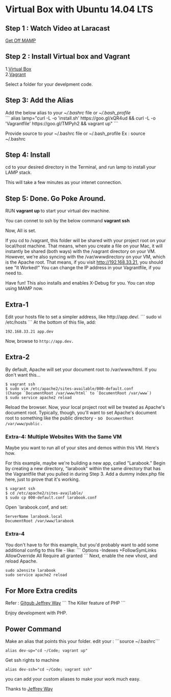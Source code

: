 # Virtual Box with Ubuntu 14.04 LTS
<h2>Step 1 : Watch Video at Laracast</h2>
<a href='https://laracasts.com/lessons/get-off-mamp-now'>Get Off MAMP </a>

<h2>Step 2 : Install Virtual box and Vagrant </h2>
1.<a href='https://www.virtualbox.org/'>Virtual Box</a> <br>
2.<a href='https://www.vagrantup.com'>Vagrant</a>

Select a folder for your develpment code.

<h2>Step 3: Add the Alias</h2>
Add the below alias to your <i>~/.bashrc</i> file or <i>~/.bash_profile</i>
<br>
```
alias lamp="curl -L -o 'install.sh' https://goo.gl/xQR4ud && curl -L -o 'Vagrantfile' https://goo.gl/TMPyh2 && vagrant up"
```

Provide source to your ~/.bashrc file or ~/.bash_profile
Ex : source ~/.bashrc

<h2>Step 4: Install</h2>
cd to your desired directory in the Terminal, and run lamp to install your LAMP stack.

This will take a few minutes as your intenet connection.

<h2>Step 5: Done. Go Poke Around.</h2>
RUN <b>vagrant up </b> to start your virtual dev machine.

You can connet to ssh by the below command
<b>vagrant ssh</b>

Now, All is set.


If you cd to /vagrant, this folder will be shared with your project root on your local/host machine. That means, when you create a file on your Mac, it will instantly be shared (both ways) with the /vagrant directory on your VM. However, we're also syncing with the /var/wwwdirectory on your VM, which is the Apache root. That means, if you visit http://192.168.33.21, you should see "It Worked!" You can change the IP address in your Vagrantfile, if you need to.

Have fun! This also installs and enables X-Debug for you. You can stop using MAMP now.


<h2>Extra-1</h2>
Edit your hosts file to set a simpler address, like http://app.dev/.
```
sudo vi /etc/hosts
```
At the bottom of this file, add:

```
192.168.33.21 app.dev
```
Now, browse to ```http://app.dev.```

<h2>Extra-2</h2>
By default, Apache will set your document root to /var/www/html. If you don't want this...

```
$ vagrant ssh
$ sudo vim /etc/apache2/sites-available/000-default.conf
(Change `DocumentRoot /var/www/html` to `DocumentRoot /var/www`)
$ sudo service apache2 reload
```
Reload the browser. Now, your local project root will be treated as Apache's document root. Typically, though, you'll want to set Apache's document root to something like the public directory - so ``` DocumentRoot /var/www/public``` .

<h3>Extra-4: Multiple Websites With the Same VM</h3>
Maybe you want to run all of your sites and demos within this VM. Here's how.

For this example, maybe we're building a new app, called "Larabook." Begin by creating a new directory, "larabook" within the same directory that has the Vagrantfile that you pulled in during Step 3. Add a dummy index.php file here, just to prove that it's working.

```
$ vagrant ssh
$ cd /etc/apache2/sites-available/
$ sudo cp 000-default.conf larabook.conf
```
Open `larabook.conf, and set:
```
ServerName larabook.local
DocumentRoot /var/www/larabook
```


<h3>Extra-4</h3>
You don't have to for this example, but you'd probably want to add some additional config to this file - like:
```
<Directory /var/www/larabook>
  Options -Indexes +FollowSymLinks
  AllowOverride All
  Require all granted
</Directory>
```
Next, enable the new vhost, and reload Apache.

```
sudo a2ensite larabook
sudo service apache2 reload
```

<h2>For More Extra credits</h2>
Refer : <a href='https://gist.github.com/JeffreyWay/af0ee7311abfde3e3b73'> Gitgub Jeffrey Way</a>
``` The Killer feature of PHP ```

Enjoy development with PHP.

<h2>Power Command</h2>
Make an alias that points this your folder.
edit your :  ```source ~/.bashrc```

```
alias dev-up="cd ~/Code; vagrant up"
```
Get ssh rights to machine

```
alias dev-ssh="cd ~/Code; vagrant ssh"
```

you can add your custom aliases to make your work much easy.

Thanks to <a href='https://github.com/jeffreyway/'>Jeffrey Way</a>
